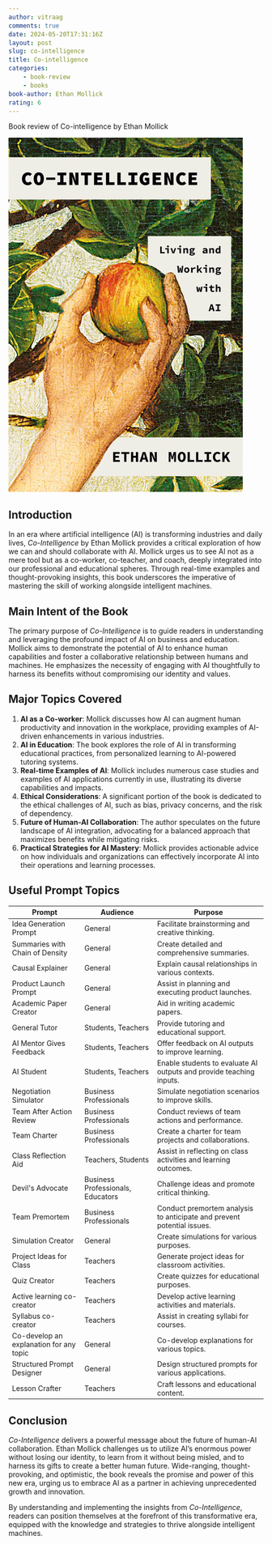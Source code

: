 ```yaml
---
author: vitraag
comments: true
date: 2024-05-20T17:31:16Z
layout: post
slug: co-intelligence 
title: Co-intelligence 
categories:
    - book-review
    - books
book-author: Ethan Mollick
rating: 6
---
```

Book review of Co-intelligence  by Ethan Mollick 

![Co-intelligence](assets/images/books/co-intelligence.jpg)


## Introduction
In an era where artificial intelligence (AI) is transforming industries and daily lives, *Co-Intelligence* by Ethan Mollick provides a critical exploration of how we can and should collaborate with AI. Mollick urges us to see AI not as a mere tool but as a co-worker, co-teacher, and coach, deeply integrated into our professional and educational spheres. Through real-time examples and thought-provoking insights, this book underscores the imperative of mastering the skill of working alongside intelligent machines.

## Main Intent of the Book
The primary purpose of *Co-Intelligence* is to guide readers in understanding and leveraging the profound impact of AI on business and education. Mollick aims to demonstrate the potential of AI to enhance human capabilities and foster a collaborative relationship between humans and machines. He emphasizes the necessity of engaging with AI thoughtfully to harness its benefits without compromising our identity and values.

## Major Topics Covered
1. **AI as a Co-worker**: Mollick discusses how AI can augment human productivity and innovation in the workplace, providing examples of AI-driven enhancements in various industries.
2. **AI in Education**: The book explores the role of AI in transforming educational practices, from personalized learning to AI-powered tutoring systems.
3. **Real-time Examples of AI**: Mollick includes numerous case studies and examples of AI applications currently in use, illustrating its diverse capabilities and impacts.
4. **Ethical Considerations**: A significant portion of the book is dedicated to the ethical challenges of AI, such as bias, privacy concerns, and the risk of dependency.
5. **Future of Human-AI Collaboration**: The author speculates on the future landscape of AI integration, advocating for a balanced approach that maximizes benefits while mitigating risks.
6. **Practical Strategies for AI Mastery**: Mollick provides actionable advice on how individuals and organizations can effectively incorporate AI into their operations and learning processes.

## Useful Prompt Topics

| Prompt                             | Audience              | Purpose                                                                 |
|------------------------------------|-----------------------|-------------------------------------------------------------------------|
| Idea Generation Prompt             | General               | Facilitate brainstorming and creative thinking.                         |
| Summaries with Chain of Density    | General               | Create detailed and comprehensive summaries.                            |
| Causal Explainer                   | General               | Explain causal relationships in various contexts.                       |
| Product Launch Prompt              | General               | Assist in planning and executing product launches.                      |
| Academic Paper Creator             | General               | Aid in writing academic papers.                                         |
| General Tutor                      | Students, Teachers    | Provide tutoring and educational support.                               |
| AI Mentor Gives Feedback           | Students, Teachers    | Offer feedback on AI outputs to improve learning.                       |
| AI Student                         | Students, Teachers    | Enable students to evaluate AI outputs and provide teaching inputs.     |
| Negotiation Simulator              | Business Professionals| Simulate negotiation scenarios to improve skills.                       |
| Team After Action Review           | Business Professionals| Conduct reviews of team actions and performance.                        |
| Team Charter                       | Business Professionals| Create a charter for team projects and collaborations.                  |
| Class Reflection Aid               | Teachers, Students    | Assist in reflecting on class activities and learning outcomes.         |
| Devil's Advocate                   | Business Professionals, Educators | Challenge ideas and promote critical thinking.                          |
| Team Premortem                     | Business Professionals| Conduct premortem analysis to anticipate and prevent potential issues.  |
| Simulation Creator                 | General               | Create simulations for various purposes.                                |
| Project Ideas for Class            | Teachers              | Generate project ideas for classroom activities.                        |
| Quiz Creator                       | Teachers              | Create quizzes for educational purposes.                                |
| Active learning co-creator         | Teachers              | Develop active learning activities and materials.                       |
| Syllabus co-creator                | Teachers              | Assist in creating syllabi for courses.                                 |
| Co-develop an explanation for any topic | General         | Co-develop explanations for various topics.                             |
| Structured Prompt Designer         | General               | Design structured prompts for various applications.                     |
| Lesson Crafter                     | Teachers              | Craft lessons and educational content.                                  |

## Conclusion
*Co-Intelligence* delivers a powerful message about the future of human-AI collaboration. Ethan Mollick challenges us to utilize AI’s enormous power without losing our identity, to learn from it without being misled, and to harness its gifts to create a better human future. Wide-ranging, thought-provoking, and optimistic, the book reveals the promise and power of this new era, urging us to embrace AI as a partner in achieving unprecedented growth and innovation.

By understanding and implementing the insights from *Co-Intelligence*, readers can position themselves at the forefront of this transformative era, equipped with the knowledge and strategies to thrive alongside intelligent machines.

